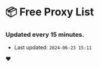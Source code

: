 # :package: Free Proxy List
### Updated every 15 minutes.

- Last updated: `2024-06-23 15:11`

:heart:
